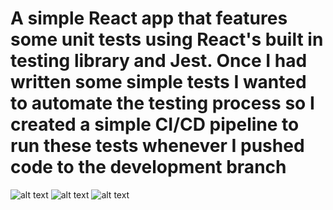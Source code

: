 # A simple React app that features some unit tests using React's built in testing library and Jest. Once I had written some simple tests I wanted to automate the testing process so I created a simple CI/CD pipeline to run these tests whenever I pushed code to the development branch

![alt text](https://github.com/biggie9925/react-ci-cd-testing/blob/development/screenshots/1.jpg?raw=true)
![alt text](https://github.com/biggie9925/react-ci-cd-testing/blob/development/screenshots/2.jpg?raw=true)
![alt text](https://github.com/biggie9925/react-ci-cd-testing/blob/development/screenshots/2.jpg?raw=true)
